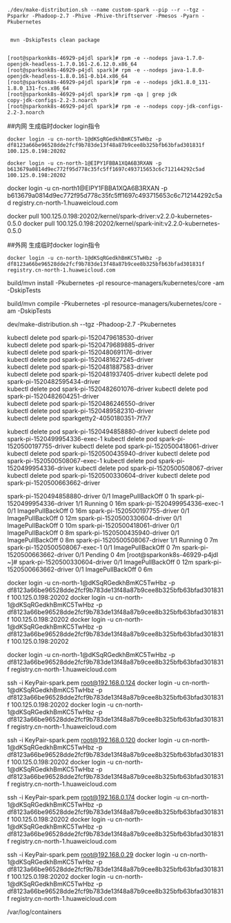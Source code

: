 	./dev/make-distribution.sh --name custom-spark --pip --r --tgz -Psparkr -Phadoop-2.7 -Phive -Phive-thriftserver -Pmesos -Pyarn -Pkubernetes
	
	
	 mvn -DskipTests clean package


	[root@sparkonk8s-46929-p4jdl spark]# rpm -e --nodeps java-1.7.0-openjdk-headless-1.7.0.161-2.6.12.0.x86_64
	[root@sparkonk8s-46929-p4jdl spark]# rpm -e --nodeps java-1.8.0-openjdk-headless-1.8.0.161-0.b14.x86_64
	[root@sparkonk8s-46929-p4jdl spark]# rpm -e --nodeps jdk1.8.0_131-1.8.0_131-fcs.x86_64
	[root@sparkonk8s-46929-p4jdl spark]# rpm -qa | grep jdk
	copy-jdk-configs-2.2-3.noarch
	[root@sparkonk8s-46929-p4jdl spark]# rpm -e --nodeps copy-jdk-configs-2.2-3.noarch


##内网 生成临时docker login指令

	docker login -u cn-north-1@dKSqRGedkhBmKC5TwHbz -p df8123a66be96528dde2fcf9b783de13f48a87b9cee8b325bfb63bfad301831f 100.125.0.198:20202

	docker login -u cn-north-1@EIPY1FBBA1XQA6B3RXAN -p b613679a0814d9ec772f95d778c35fc5ff1697c493715653c6c712144292c5ad 100.125.0.198:20202

docker login -u cn-north1@EIPY1FBBA1XQA6B3RXAN -p b613679a0814d9ec772f95d778c35fc5ff1697c493715653c6c712144292c5ad registry.cn-north-1.huaweicloud.com


docker pull 100.125.0.198:20202/kernel/spark-driver:v2.2.0-kubernetes-0.5.0
docker pull 100.125.0.198:20202/kernel/spark-init:v2.2.0-kubernetes-0.5.0

##外网 生成临时docker login指令

	docker login -u cn-north-1@dKSqRGedkhBmKC5TwHbz -p df8123a66be96528dde2fcf9b783de13f48a87b9cee8b325bfb63bfad301831f registry.cn-north-1.huaweicloud.com


build/mvn install -Pkubernetes -pl resource-managers/kubernetes/core -am -DskipTests

build/mvn compile -Pkubernetes -pl resource-managers/kubernetes/core -am -DskipTests

dev/make-distribution.sh --tgz -Phadoop-2.7 -Pkubernetes



kubectl delete pod spark-pi-1520479618530-driver  
kubectl delete pod spark-pi-1520479689885-driver  
kubectl delete pod spark-pi-1520480691176-driver  
kubectl delete pod spark-pi-1520481627245-driver  
kubectl delete pod spark-pi-1520481887583-driver  
kubectl delete pod spark-pi-1520481937405-driver 
kubectl delete pod spark-pi-1520482595434-driver   
kubectl delete pod spark-pi-1520482601076-driver 
kubectl delete pod spark-pi-1520482604251-driver  
kubectl delete pod spark-pi-1520486246550-driver  
kubectl delete pod spark-pi-1520489582310-driver  
kubectl delete pod sparkgetty2-4050180351-7f7r7 

kubectl delete pod spark-pi-1520494858880-driver
kubectl delete pod spark-pi-1520499954336-exec-1
kubectl delete pod spark-pi-1520500197755-driver
kubectl delete pod spark-pi-1520500418061-driver
kubectl delete pod spark-pi-1520500435940-driver
kubectl delete pod spark-pi-1520500508067-exec-1
kubectl delete pod spark-pi-1520499954336-driver
kubectl delete pod spark-pi-1520500508067-driver
kubectl delete pod spark-pi-1520500330604-driver 
kubectl delete pod spark-pi-1520500663662-driver


spark-pi-1520494858880-driver   0/1       ImagePullBackOff   0          1h
spark-pi-1520499954336-driver   1/1       Running            0          16m
spark-pi-1520499954336-exec-1   0/1       ImagePullBackOff   0          16m
spark-pi-1520500197755-driver   0/1       ImagePullBackOff   0          12m
spark-pi-1520500330604-driver   0/1       ImagePullBackOff   0          10m
spark-pi-1520500418061-driver   0/1       ImagePullBackOff   0          8m
spark-pi-1520500435940-driver   0/1       ImagePullBackOff   0          8m
spark-pi-1520500508067-driver   1/1       Running            0          7m
spark-pi-1520500508067-exec-1   0/1       ImagePullBackOff   0          7m
spark-pi-1520500663662-driver   0/1       Pending            0          4m
[root@sparkonk8s-46929-p4jdl ~]#
spark-pi-1520500330604-driver   0/1       ImagePullBackOff   0          12m
spark-pi-1520500663662-driver   0/1       ImagePullBackOff   0          6m








docker login -u cn-north-1@dKSqRGedkhBmKC5TwHbz -p df8123a66be96528dde2fcf9b783de13f48a87b9cee8b325bfb63bfad301831f 100.125.0.198:20202
docker login -u cn-north-1@dKSqRGedkhBmKC5TwHbz -p df8123a66be96528dde2fcf9b783de13f48a87b9cee8b325bfb63bfad301831f 100.125.0.198:20202
docker login -u cn-north-1@dKSqRGedkhBmKC5TwHbz -p df8123a66be96528dde2fcf9b783de13f48a87b9cee8b325bfb63bfad301831f 100.125.0.198:20202

docker login -u cn-north-1@dKSqRGedkhBmKC5TwHbz -p df8123a66be96528dde2fcf9b783de13f48a87b9cee8b325bfb63bfad301831f registry.cn-north-1.huaweicloud.com


ssh -i KeyPair-spark.pem root@192.168.0.124
docker login -u cn-north-1@dKSqRGedkhBmKC5TwHbz -p df8123a66be96528dde2fcf9b783de13f48a87b9cee8b325bfb63bfad301831f 100.125.0.198:20202
docker login -u cn-north-1@dKSqRGedkhBmKC5TwHbz -p df8123a66be96528dde2fcf9b783de13f48a87b9cee8b325bfb63bfad301831f registry.cn-north-1.huaweicloud.com


ssh -i KeyPair-spark.pem root@192.168.0.120
docker login -u cn-north-1@dKSqRGedkhBmKC5TwHbz -p df8123a66be96528dde2fcf9b783de13f48a87b9cee8b325bfb63bfad301831f 100.125.0.198:20202
docker login -u cn-north-1@dKSqRGedkhBmKC5TwHbz -p df8123a66be96528dde2fcf9b783de13f48a87b9cee8b325bfb63bfad301831f registry.cn-north-1.huaweicloud.com

ssh -i KeyPair-spark.pem root@192.168.0.174
docker login -u cn-north-1@dKSqRGedkhBmKC5TwHbz -p df8123a66be96528dde2fcf9b783de13f48a87b9cee8b325bfb63bfad301831f 100.125.0.198:20202
docker login -u cn-north-1@dKSqRGedkhBmKC5TwHbz -p df8123a66be96528dde2fcf9b783de13f48a87b9cee8b325bfb63bfad301831f registry.cn-north-1.huaweicloud.com

ssh -i KeyPair-spark.pem root@192.168.0.29
docker login -u cn-north-1@dKSqRGedkhBmKC5TwHbz -p df8123a66be96528dde2fcf9b783de13f48a87b9cee8b325bfb63bfad301831f 100.125.0.198:20202
docker login -u cn-north-1@dKSqRGedkhBmKC5TwHbz -p df8123a66be96528dde2fcf9b783de13f48a87b9cee8b325bfb63bfad301831f registry.cn-north-1.huaweicloud.com

/var/log/containers